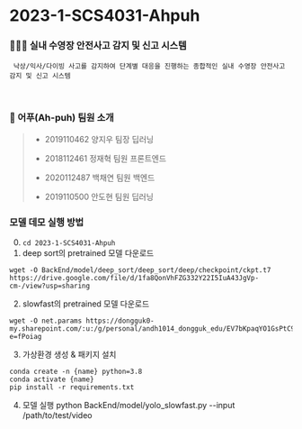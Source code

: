 # 2023-1-SCS4031-Ahpuh
### 🏊🏻‍♂️ 실내 수영장 안전사고 감지 및 신고 시스템

     낙상/익사/다이빙 사고를 감지하여 단계별 대응을 진행하는 종합적인 실내 수영장 안전사고 감지 및 신고 시스템

<br>

### 👥 어푸(Ah-puh) 팀원 소개
>- 2019110462 양지우 팀장 딥러닝
>
>- 2018112461 정재혁 팀원 프론트엔드
>
>- 2020112487 백채연 팀원 백엔드
>
>- 2019110500 안도현 팀원 딥러닝


### 모델 데모 실행 방법
0. `cd 2023-1-SCS4031-Ahpuh`
1. deep sort의 pretrained 모델 다운로드 
```
wget -O BackEnd/model/deep_sort/deep_sort/deep/checkpoint/ckpt.t7 https://drive.google.com/file/d/1fa8QonVhFZG332Y22I5IuA43JgVp-cm-/view?usp=sharing
```
2. slowfast의 pretrained 모델 다운로드
```
wget -O net.params https://dongguk0-my.sharepoint.com/:u:/g/personal/andh1014_dongguk_edu/EV7bKpaqYO1GsPtC9n7PaN8Bi7MqNSTLAB1vtYaDdq33EA?e=fPoiag
```
3. 가상환경 생성 & 패키지 설치
```
conda create -n {name} python=3.8
conda activate {name}
pip install -r requirements.txt
```
4. 모델 실행
python BackEnd/model/yolo_slowfast.py --input /path/to/test/video
